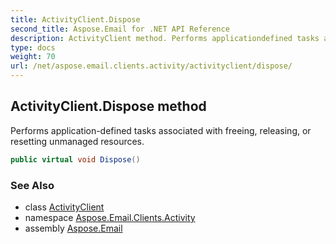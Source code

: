 ```yaml
---
title: ActivityClient.Dispose
second_title: Aspose.Email for .NET API Reference
description: ActivityClient method. Performs applicationdefined tasks associated with freeing releasing or resetting unmanaged resources
type: docs
weight: 70
url: /net/aspose.email.clients.activity/activityclient/dispose/
---
```

## ActivityClient.Dispose method

Performs application-defined tasks associated with freeing, releasing, or resetting unmanaged resources.

```csharp
public virtual void Dispose()
```

### See Also

* class [ActivityClient](../)
* namespace [Aspose.Email.Clients.Activity](../../activityclient/)
* assembly [Aspose.Email](../../../)



